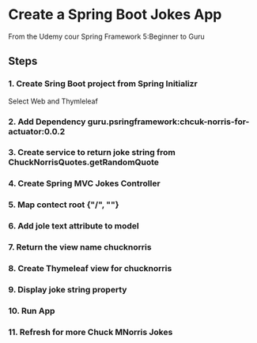 # Create a Spring Boot Jokes App
From the Udemy cour Spring Framework 5:Beginner to Guru

## Steps 
### 1. Create Sring Boot project from Spring Initializr
Select Web and Thymleleaf

### 2. Add Dependency guru.psringframework:chcuk-norris-for-actuator:0.0.2

### 3. Create service to return joke string from ChuckNorrisQuotes.getRandomQuote

### 4. Create Spring MVC Jokes Controller 

### 5. Map contect root {"/", ""}

### 6. Add jole text attribute to model

### 7. Return the view name chucknorris

### 8. Create Thymeleaf view for chucknorris

### 9. Display joke string property
 
### 10. Run App

### 11. Refresh for more Chuck MNorris Jokes 


